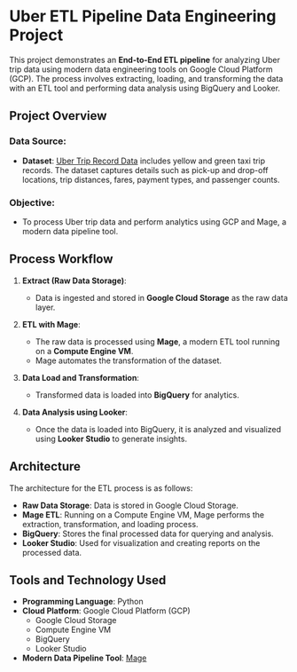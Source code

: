# Uber ETL Pipeline Data Engineering Project

This project demonstrates an **End-to-End ETL pipeline** for analyzing Uber trip data using modern data engineering tools on Google Cloud Platform (GCP). The process involves extracting, loading, and transforming the data with an ETL tool and performing data analysis using BigQuery and Looker.

## Project Overview

### Data Source:
- **Dataset**: [Uber Trip Record Data](https://www.kaggle.com/datasets/praveenluppunda/uber-dataset) includes yellow and green taxi trip records. The dataset captures details such as pick-up and drop-off locations, trip distances, fares, payment types, and passenger counts.
  
### Objective:
- To process Uber trip data and perform analytics using GCP and Mage, a modern data pipeline tool.

## Process Workflow

1. **Extract (Raw Data Storage)**:
   - Data is ingested and stored in **Google Cloud Storage** as the raw data layer.

2. **ETL with Mage**:
   - The raw data is processed using **Mage**, a modern ETL tool running on a **Compute Engine VM**.
   - Mage automates the transformation of the dataset.

3. **Data Load and Transformation**:
   - Transformed data is loaded into **BigQuery** for analytics.

4. **Data Analysis using Looker**:
   - Once the data is loaded into BigQuery, it is analyzed and visualized using **Looker Studio** to generate insights.

## Architecture

The architecture for the ETL process is as follows:

- **Raw Data Storage**: Data is stored in Google Cloud Storage.
- **Mage ETL**: Running on a Compute Engine VM, Mage performs the extraction, transformation, and loading process.
- **BigQuery**: Stores the final processed data for querying and analysis.
- **Looker Studio**: Used for visualization and creating reports on the processed data.

## Tools and Technology Used

- **Programming Language**: Python
- **Cloud Platform**: Google Cloud Platform (GCP)
  - Google Cloud Storage
  - Compute Engine VM
  - BigQuery
  - Looker Studio
- **Modern Data Pipeline Tool**: [Mage](https://www.mage.ai/)


